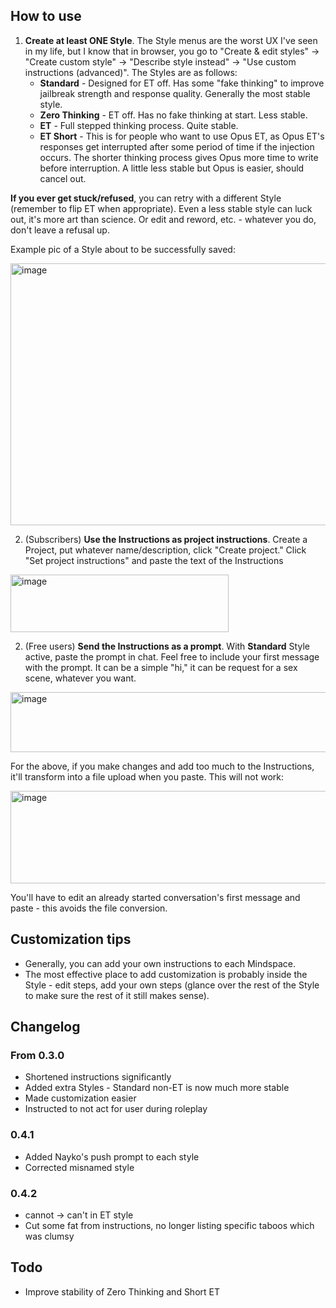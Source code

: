 ## How to use
1. **Create at least ONE Style**. The Style menus are the worst UX I've seen in my life, but I know that in browser, you go to "Create & edit styles" -> "Create custom style" -> "Describe style instead" -> "Use custom instructions (advanced)". The Styles are as follows:
    - **Standard** - Designed for ET off. Has some "fake thinking" to improve jailbreak strength and response quality. Generally the most stable style.
    - **Zero Thinking** - ET off. Has no fake thinking at start. Less stable.
    - **ET** - Full stepped thinking process. Quite stable.
    - **ET Short** - This is for people who want to use Opus ET, as Opus ET's responses get interrupted after some period of time if the injection occurs. The shorter thinking process gives Opus more time to write before interruption. A little less stable but Opus is easier, should cancel out.

**If you ever get stuck/refused**, you can retry with a different Style (remember to flip ET when appropriate). Even a less stable style can luck out, it's more art than science. Or edit and reword, etc. - whatever you do, don't leave a refusal up. 

Example pic of a Style about to be successfully saved:

<img width="577" height="419" alt="image" src="https://github.com/user-attachments/assets/37619f9a-9066-4f7d-9b1b-40ea8b0fc8cd" />

2. (Subscribers) **Use the Instructions as project instructions**. Create a Project, put whatever name/description, click "Create project." Click "Set project instructions" and paste the text of the Instructions

<img width="349" height="92" alt="image" src="https://github.com/user-attachments/assets/2ad484f7-9e24-492d-a3a3-8ba34b3cb58a" />

2. (Free users) **Send the Instructions as a prompt**. With **Standard** Style active, paste the prompt in chat. Feel free to include your first message with the prompt. It can be a simple "hi," it can be request for a sex scene, whatever you want.

<img width="522" height="96" alt="image" src="https://github.com/user-attachments/assets/2c490346-b5b0-47c2-9eaf-62df720f196a" />

For the above, if you make changes and add too much to the Instructions, it'll transform into a file upload when you paste. This will not work:

<img width="514" height="148" alt="image" src="https://github.com/user-attachments/assets/a62ec5c9-0cb7-465b-bc14-0b9c73a7d628" />

You'll have to edit an already started conversation's first message and paste - this avoids the file conversion.

## Customization tips
- Generally, you can add your own instructions to each Mindspace.
- The most effective place to add customization is probably inside the Style - edit steps, add your own steps (glance over the rest of the Style to make sure the rest of it still makes sense).

## Changelog
### From 0.3.0
- Shortened instructions significantly
- Added extra Styles - Standard non-ET is now much more stable
- Made customization easier
- Instructed to not act for user during roleplay

### 0.4.1
- Added Nayko's push prompt to each style
- Corrected misnamed style

### 0.4.2
- cannot -> can't in ET style
- Cut some fat from instructions, no longer listing specific taboos which was clumsy

## Todo
- Improve stability of Zero Thinking and Short ET
